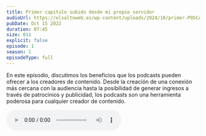 ```yaml
---
title: Primer capitulo subido desde mi propio servidor
audioUrl: https://elsaltoweb.es/wp-content/uploads/2024/10/primer-POSCAST.ogg
pubDate: Oct 15 2022
duration: 07:45
size: 011
explicit: false
episode: 1
season: 1
episodeType: full
---
```


En este episodio, discutimos los beneficios que los podcasts pueden ofrecer a los creadores de contenido. Desde la creación de una conexión más cercana con la audiencia hasta la posibilidad de generar ingresos a través de patrocinios y publicidad, los podcasts son una herramienta poderosa para cualquier creador de contenido.

<audio controls>
  <source src="https://drive.google.com/uc?export=download&id=1In2v6uxu0CEn7r5zB_M4-c87AOm9rGye" type="audio/ogg">
  Tu navegador no soporta la reproducción de audio.
</audio>
